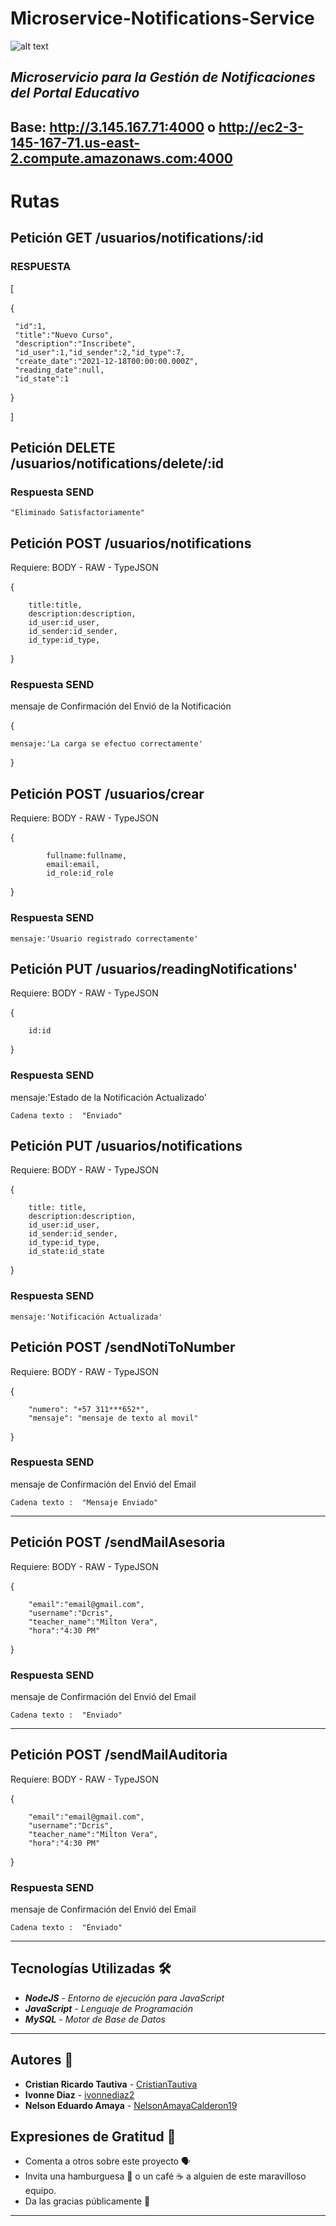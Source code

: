 # Microservice-Notifications-Service
![alt text](https://1.bp.blogspot.com/-z6LMrSwx_XA/XbhhKRAfMZI/AAAAAAAAoFs/CCSm0SMIq-47MjxmjGvnmcZd4DN3GG63QCLcBGAsYHQ/s1600/email-4539382_1280.jpg)

*Microservicio para la Gestión de Notificaciones del Portal Educativo*
---
## Base:  http://3.145.167.71:4000   o  http://ec2-3-145-167-71.us-east-2.compute.amazonaws.com:4000

# Rutas

## Petición GET /usuarios/notifications/:id



### RESPUESTA
[

{

     "id":1,
     "title":"Nuevo Curso",
     "description":"Inscribete",
     "id_user":1,"id_sender":2,"id_type":7,
     "create_date":"2021-12-18T00:00:00.000Z",
     "reading_date":null,
     "id_state":1
     
}

]

## Petición DELETE /usuarios/notifications/delete/:id

### Respuesta SEND
```
"Eliminado Satisfactoriamente"
```

## Petición POST /usuarios/notifications


Requiere: BODY - RAW - TypeJSON

{

        title:title,
        description:description,
        id_user:id_user,
        id_sender:id_sender,
        id_type:id_type,
        
}


### Respuesta SEND
mensaje de Confirmación del Envió de la Notificación

{

    mensaje:'La carga se efectuo correctamente'
        
}

## Petición POST /usuarios/crear

Requiere: BODY - RAW - TypeJSON

{

            fullname:fullname,
            email:email,
            id_role:id_role
            
}


### Respuesta SEND
```
mensaje:'Usuario registrado correctamente'
```
## Petición PUT /usuarios/readingNotifications'

Requiere: BODY - RAW - TypeJSON

 {
 
        id:id
        
 }


### Respuesta SEND

mensaje:'Estado de la Notificación Actualizado'
```
Cadena texto :  "Enviado"
```

## Petición PUT /usuarios/notifications

Requiere: BODY - RAW - TypeJSON


 {
 
        title: title, 
        description:description, 
        id_user:id_user, 
        id_sender:id_sender, 
        id_type:id_type,
        id_state:id_state
        
 }
    
 ### Respuesta SEND
 ```
 mensaje:'Notificación Actualizada'
```
## Petición POST /sendNotiToNumber

Requiere: BODY - RAW - TypeJSON

{

        "numero": "+57 311***652*",
        "mensaje": "mensaje de texto al movil"       
}

### Respuesta SEND

mensaje de Confirmación del Envió del Email
```
Cadena texto :  "Mensaje Enviado"
```
---

## Petición POST /sendMailAsesoria

Requiere: BODY - RAW - TypeJSON

{

        "email":"email@gmail.com", 
        "username":"Dcris", 
        "teacher_name":"Milton Vera", 
        "hora":"4:30 PM"
      
}

### Respuesta SEND
mensaje de Confirmación del Envió del Email
```
Cadena texto :  "Enviado"
```

---

## Petición POST /sendMailAuditoria

Requiere: BODY - RAW - TypeJSON

{

        "email":"email@gmail.com", 
        "username":"Dcris", 
        "teacher_name":"Milton Vera", 
        "hora":"4:30 PM"
        
}

### Respuesta SEND
mensaje de Confirmación del Envió del Email
```
Cadena texto :  "Enviado"
```
---

## Tecnologías Utilizadas 🛠
  - **_NodeJS_** - *Entorno de ejecución para JavaScript*
  - **_JavaScript_** - *Lenguaje de Programación*
  - **_MySQL_** - *Motor de Base de Datos*
---

## Autores :busts_in_silhouette:
- **Cristian Ricardo Tautiva** - [CristianTautiva](https://github.com/CristianTautiva)
- **Ivonne Diaz** - [ivonnediaz2](https://github.com/ivonnediaz2)
- **Nelson Eduardo Amaya** - [NelsonAmayaCalderon19](https://github.com/NelsonAmayaCalderon19)

 ## Expresiones de Gratitud 🎁

* Comenta a otros sobre este proyecto 🗣
* Invita una hamburguesa 🍔 o un café ☕ a alguien de este maravilloso equipo. 
* Da las gracias públicamente 🤪
---
